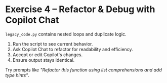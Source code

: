 # Exercise 4 – Refactor & Debug with Copilot Chat

`legacy_code.py` contains nested loops and duplicate logic.

1. Run the script to see current behavior.
2. Ask Copilot Chat to refactor for readability and efficiency.
3. Accept or edit Copilot's changes.
4. Ensure output stays identical.

Try prompts like *"Refactor this function using list comprehensions and add type hints"*.
